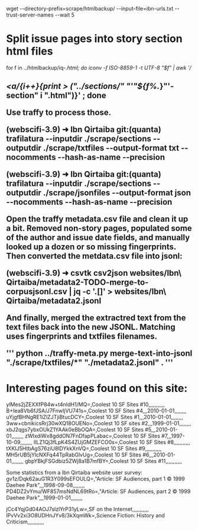 
wget --directory-prefix=scrape/htmlbackup/ --input-file=ibn-urls.txt --trust-server-names --wait 5

# Split issue pages into story section html files

for f in ../htmlbackup/iq-*.html; do iconv -f ISO-8859-1 -t UTF-8 "$f" | awk '/<h2><a/{i++}{print > ("../sections/" "'"${f%.*}"'-section" i ".html")}' ; done

Use traffy to process those.

(webscifi-3.9) ➜  Ibn Qirtaiba git:(quanta) trafilatura --inputdir ./scrape/sections --outputdir ./scrape/txtfiles --output-format txt --nocomments --hash-as-name --precision 

(webscifi-3.9) ➜  Ibn Qirtaiba git:(quanta) trafilatura --inputdir ./scrape/sections --outputdir ./scrape/jsonfiles --output-format json --nocomments --hash-as-name --precision

Open the traffy metadata.csv file and clean it up a bit. Removed non-story pages, populated some of the author and issue date fields, and manually looked up a dozen or so missing fingerprints. Then converted the metdata.csv file into jsonl:

(webscifi-3.9) ➜  csvtk csv2json websites/Ibn\ Qirtaiba/metadata2-TODO-merge-to-corpusjsonl.csv | jq -c '.[]' > websites/Ibn\ Qirtaiba/metadata2.jsonl

And finally, merged the extractred text from the text files back into the new JSONL. Matching uses fingerprints and txtfiles filenames.

'''
python ../traffy-meta.py merge-text-into-jsonl "./scrape/txtfiles/*" "./metadata2.jsonl" .
'''




# Interesting pages found on this site:

ylMes2jZEXXfP84w+t4nIdH1/MQ=,Coolest 10 SF Sites #10,,,,,,,,,,,
B+Iea8Vb6fJSA/J7FnwIjVU741s=,Coolest 10 SF Sites #4,,,2010-01-01,,,,,,,,
uYjgfBHNgRE1iZlZJTjiBtucDCY=,Coolest 10 SF Sites #1,,,2010-01-01,,,,,,,,
3ww+cbnikicsRrj30wXQ18OUENo=,Coolest 10 SF sites #2,,,1999-01-01,,,,,,,,
xbJ2qgs7ybxOUkZ1YAAk0eBbOQA=,Coolest 10 SF Sites #5,,,2010-01-01,,,,,,,,
zWIxdiWx8gddON7FnDfapPLabac=,Coolest 10 SF Sites #7,,,1997-10-09,,,,,,,,
IlLZ1Qj3fLpK4S4ZUjGMZEFCO0s=,Coolest 10 SF Sites #8,,,,,,,,,,,
tXKIJ5HtbAgS76ziU8lDYkkXnVQ=,Coolest 10 SF Sites #9,,,,,,,,,,,
MH5rUB5jYlcNXFq44TpRabGlvUg=,Coolest 10 SF Sites #6,,,2010-01-01,,,,,,,,
gbpYBkjFSGdbiz5ZWj8a1B7mfBY=,Coolest 10 SF Sites #11,,,,,,,,,,,


Some statistics from a Ibn Qirtaiba website user survey: 
gv1z/Dqk62auG1R3Y099sEFOULQ=,"Article: SF Audiences, part 1 © 1999 Daehee Park",,,1998-09-08,,,,,,,,
PD4DZ2vYmu/WF857msNdNL69tRo=,"Article: SF Audiences, part 2 © 1999 Daehee Park",,,1999-01-01,,,,,,,,

jCc4YqjGd04AOJ7slzlYrP31yLw=,SF on the Internet,,,,,,,,,,,
lPvVv2xi3O8UDHnJYv8/3kXqmWk=,Science Fiction: History and Criticism,,,,,,,,,,,


